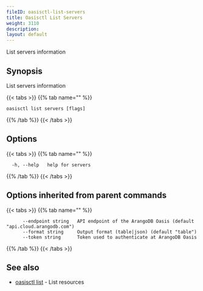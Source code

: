 ```yaml
---
fileID: oasisctl-list-servers
title: Oasisctl List Servers
weight: 3110
description: 
layout: default
---
```

List servers information

## Synopsis

List servers information

{{< tabs >}}
{{% tab name="" %}}
```
oasisctl list servers [flags]
```
{{% /tab %}}
{{< /tabs >}}

## Options

{{< tabs >}}
{{% tab name="" %}}
```
  -h, --help   help for servers
```
{{% /tab %}}
{{< /tabs >}}

## Options inherited from parent commands

{{< tabs >}}
{{% tab name="" %}}
```
      --endpoint string   API endpoint of the ArangoDB Oasis (default "api.cloud.arangodb.com")
      --format string     Output format (table|json) (default "table")
      --token string      Token used to authenticate at ArangoDB Oasis
```
{{% /tab %}}
{{< /tabs >}}

## See also

* [oasisctl list]()	 - List resources

